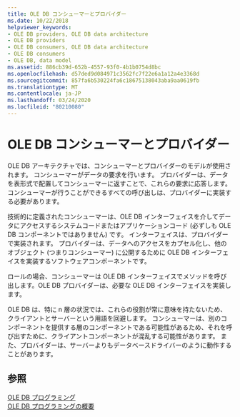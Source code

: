 ```yaml
---
title: OLE DB コンシューマーとプロバイダー
ms.date: 10/22/2018
helpviewer_keywords:
- OLE DB providers, OLE DB data architecture
- OLE DB providers
- OLE DB consumers, OLE DB data architecture
- OLE DB consumers
- OLE DB, data model
ms.assetid: 886cb39d-652b-4557-93f0-4b1b0754d8bc
ms.openlocfilehash: d57ded9d084971c3562fc7f22e6a1a12a4e3368d
ms.sourcegitcommit: 857fa6b530224fa6c18675138043aba9aa0619fb
ms.translationtype: MT
ms.contentlocale: ja-JP
ms.lasthandoff: 03/24/2020
ms.locfileid: "80210080"
---
```

# <a name="ole-db-consumers-and-providers"></a>OLE DB コンシューマーとプロバイダー

OLE DB アーキテクチャでは、コンシューマーとプロバイダーのモデルが使用されます。 コンシューマーがデータの要求を行います。 プロバイダーは、データを表形式で配置してコンシューマーに返すことで、これらの要求に応答します。 コンシューマーが行うことができるすべての呼び出しは、プロバイダーに実装する必要があります。

技術的に定義されたコンシューマーは、OLE DB インターフェイスを介してデータにアクセスするシステムコードまたはアプリケーションコード (必ずしも OLE DB コンポーネントではありません) です。 インターフェイスは、プロバイダーで実装されます。 プロバイダーは、データへのアクセスをカプセル化し、他のオブジェクト (つまりコンシューマー) に公開するために OLE DB インターフェイスを実装するソフトウェアコンポーネントです。

ロールの場合、コンシューマーは OLE DB インターフェイスでメソッドを呼び出します。OLE DB プロバイダーは、必要な OLE DB インターフェイスを実装します。

OLE DB は、特に n 層の状況では、これらの役割が常に意味を持たないため、クライアントとサーバーという用語を回避します。 コンシューマーは、別のコンポーネントを提供する層のコンポーネントである可能性があるため、それを呼び出すために、クライアントコンポーネントが混乱する可能性があります。 また、プロバイダーは、サーバーよりもデータベースドライバーのように動作することがあります。

## <a name="see-also"></a>参照

[OLE DB プログラミング](../../data/oledb/ole-db-programming.md)<br/>
[OLE DB プログラミングの概要](../../data/oledb/ole-db-programming-overview.md)
